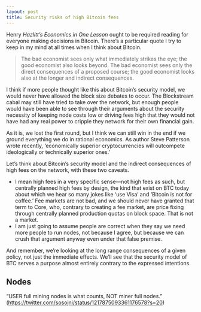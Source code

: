 ```yaml
---
layout: post
title: Security risks of high Bitcoin fees
---
```


Henry *Hazlitt’s Economics in One Lesson* ought to be required reading for everyone making decisions in Bitcoin. There’s a particular quote I try to keep in my mind at all times when I think about Bitcoin.

> The bad economist sees only what immediately strikes the eye; the good economist also looks beyond. The bad economist sees only the direct consequences of a proposed course; the good economist looks also at the longer and indirect consequences. 

I think if more people thought like this about Bitcoin’s security model, we would never have allowed the block size debates to occur. The Blockstream cabal may still have tried to take over the network, but enough people would have been able to see through their arguments about the security necessity of keeping node costs low or driving fees high that they would not have had any real power to cripple they network for their own financial gain.

As it is, we lost the first round, but I think we can still win in the end if we ground everything we do in rational economics. As author Steve Patterson wrote recently, ‘economically superior cryptocurrencies will outcompete ideologically or technically superior ones.’

Let’s think about Bitcoin’s security model and the indirect consequences of high fees on the network, with these two caveats.

- I mean high fees in a very specific sense—not high fees as such, but centrally planned high fees by design, the kind that exist on BTC today about which we hear so many jokes like ‘use Visa’ and ‘Bitcoin is not for coffee.’ Fee markets are not bad, and we should never have granted that term to Core, who, contrary to creating a fee market, are price fixing through centrally planned production quotas on block space. That is not a market. 
- I am just going to assume people are correct when they say we need more people to run nodes, not because I agree, but because we can crush that argument anyway even under that false premise.

And remember, we’re looking at the long range consequences of a given policy, not just the immediate effects. We’ll see that the security model of BTC serves a purpose almost entirely contrary to the expressed intentions.

## Nodes

“USER full mining nodes is what counts, NOT miner full nodes.” (https://twitter.com/sosojni/status/1217875093361176578?s=20)
